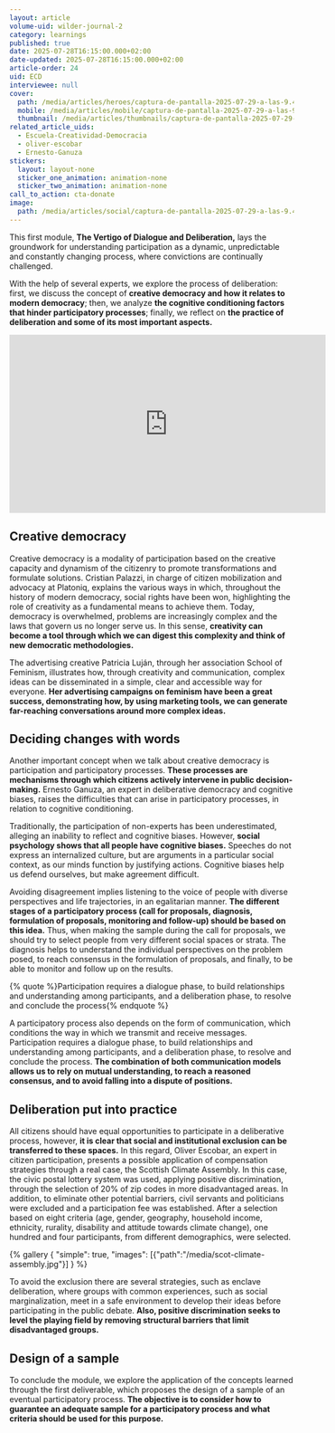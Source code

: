 ```yaml
---
layout: article
volume-uid: wilder-journal-2
category: learnings
published: true
date: 2025-07-28T16:15:00.000+02:00
date-updated: 2025-07-28T16:15:00.000+02:00
article-order: 24
uid: ECD
interviewee: null
cover:
  path: /media/articles/heroes/captura-de-pantalla-2025-07-29-a-las-9.43.05.png
  mobile: /media/articles/mobile/captura-de-pantalla-2025-07-29-a-las-9.43.05.png
  thumbnail: /media/articles/thumbnails/captura-de-pantalla-2025-07-29-a-las-9.43.05.png
related_article_uids:
  - Escuela-Creatividad-Democracia
  - oliver-escobar
  - Ernesto-Ganuza
stickers:
  layout: layout-none
  sticker_one_animation: animation-none
  sticker_two_animation: animation-none
call_to_action: cta-donate
image:
  path: /media/articles/social/captura-de-pantalla-2025-07-29-a-las-9.43.05.png
---
```

This first module, **The Vertigo of Dialogue and Deliberation,** lays the groundwork for understanding participation as a dynamic, unpredictable and constantly changing process, where convictions are continually challenged. 

With the help of several experts, we explore the process of deliberation: first, we discuss the concept of **creative democracy and how it relates to modern democracy**; then, we analyze **the cognitive conditioning factors that hinder participatory processes**; finally, we reflect on **the practice of deliberation and some of its most important aspects.**

<iframe width="560" height="315" src="https://www.youtube.com/embed/H6WreQY9wpI?si=LMK_LqP_ORGcPZRB" title="YouTube video player" frameborder="0" allow="accelerometer; autoplay; clipboard-write; encrypted-media; gyroscope; picture-in-picture; web-share" referrerpolicy="strict-origin-when-cross-origin" allowfullscreen></iframe>

## **Creative democracy**

Creative democracy is a modality of participation based on the creative capacity and dynamism of the citizenry to promote transformations and formulate solutions. Cristian Palazzi, in charge of citizen mobilization and advocacy at Platoniq, explains the various ways in which, throughout the history of modern democracy, social rights have been won, highlighting the role of creativity as a fundamental means to achieve them. Today, democracy is overwhelmed, problems are increasingly complex and the laws that govern us no longer serve us. In this sense, **creativity can become a tool through which we can digest this complexity and think of new democratic methodologies.**

The advertising creative Patricia Luján, through her association School of Feminism, illustrates how, through creativity and communication, complex ideas can be disseminated in a simple, clear and accessible way for everyone. **Her advertising campaigns on feminism have been a great success, demonstrating how, by using marketing tools, we can generate far-reaching conversations around more complex ideas.**

## **Deciding changes with words**

Another important concept when we talk about creative democracy is participation and participatory processes. **These processes are mechanisms through which citizens actively intervene in public decision-making.** Ernesto Ganuza, an expert in deliberative democracy and cognitive biases, raises the difficulties that can arise in participatory processes, in relation to cognitive conditioning. 

Traditionally, the participation of non-experts has been underestimated, alleging an inability to reflect and cognitive biases. However, **social psychology shows that all people have cognitive biases.** Speeches do not express an internalized culture, but are arguments in a particular social context, as our minds function by justifying actions. Cognitive biases help us defend ourselves, but make agreement difficult.

Avoiding disagreement implies listening to the voice of people with diverse perspectives and life trajectories, in an egalitarian manner. **The different stages of a participatory process (call for proposals, diagnosis, formulation of proposals, monitoring and follow-up) should be based on this idea.** Thus, when making the sample during the call for proposals, we should try to select people from very different social spaces or strata. The diagnosis helps to understand the individual perspectives on the problem posed, to reach consensus in the formulation of proposals, and finally, to be able to monitor and follow up on the results.

{% quote %}Participation requires a dialogue phase, to build relationships and understanding among participants, and a deliberation phase, to resolve and conclude the process{% endquote %}

A participatory process also depends on the form of communication, which conditions the way in which we transmit and receive messages. Participation requires a dialogue phase, to build relationships and understanding among participants, and a deliberation phase, to resolve and conclude the process. **The combination of both communication models allows us to rely on mutual understanding, to reach a reasoned consensus, and to avoid falling into a dispute of positions.**

## **Deliberation put into practice**

All citizens should have equal opportunities to participate in a deliberative process, however, **it is clear that social and institutional exclusion can be transferred to these spaces.** In this regard, Oliver Escobar, an expert in citizen participation, presents a possible application of compensation strategies through a real case, the Scottish Climate Assembly. In this case, the civic postal lottery system was used, applying positive discrimination, through the selection of 20% of zip codes in more disadvantaged areas. In addition, to eliminate other potential barriers, civil servants and politicians were excluded and a participation fee was established. After a selection based on eight criteria (age, gender, geography, household income, ethnicity, rurality, disability and attitude towards climate change), one hundred and four participants, from different demographics, were selected.

{% gallery { "simple": true, "images": [{"path":"/media/scot-climate-assembly.jpg"}] } %}

To avoid the exclusion there are several strategies, such as enclave deliberation, where groups with common experiences, such as social marginalization, meet in a safe environment to develop their ideas before participating in the public debate. **Also, positive discrimination seeks to level the playing field by removing structural barriers that limit disadvantaged groups.**

## **Design of a sample**

To conclude the module, we explore the application of the concepts learned through the first deliverable, which proposes the design of a sample of an eventual participatory process. **The objective is to consider how to guarantee an adequate sample for a participatory process and what criteria should be used for this purpose.**
